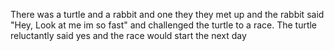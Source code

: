There was a turtle and a rabbit and one they they met up and the rabbit said "Hey, Look at me im so fast" and challenged the turtle to a race. The turtle reluctantly said yes and the race would start the next day